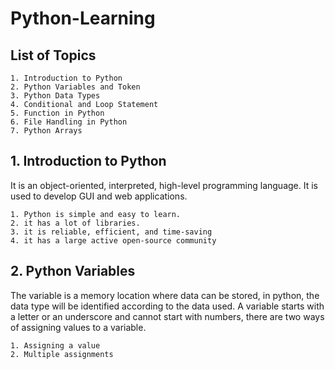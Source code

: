 # Python-Learning

## List of Topics
	1. Introduction to Python
	2. Python Variables and Token
	3. Python Data Types
	4. Conditional and Loop Statement
	5. Function in Python
	6. File Handling in Python
	7. Python Arrays
  
  ## 1. Introduction to Python
  It is an object-oriented, interpreted, high-level programming language. It is used to develop GUI and web applications.

	1. Python is simple and easy to learn.
	2. it has a lot of libraries.
	3. it is reliable, efficient, and time-saving
	4. it has a large active open-source community 
  
  ## 2. Python Variables
  The variable is a memory location where data can be stored, in python, the data type will be 	identified according to the data used. A variable starts with a letter or an underscore and cannot start with numbers, there are two 	ways of assigning values to a variable.
	
  	1. Assigning a value
	2. Multiple assignments
	
	
  
  
  
  
